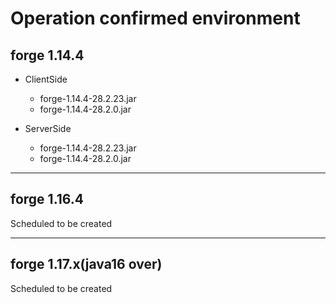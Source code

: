 # Operation confirmed environment

## forge 1.14.4

- ClientSide
    - forge-1.14.4-28.2.23.jar
    - forge-1.14.4-28.2.0.jar


- ServerSide
  - forge-1.14.4-28.2.23.jar
  - forge-1.14.4-28.2.0.jar

<hr>

## forge 1.16.4
Scheduled to be created

<hr>

## forge 1.17.x(java16 over)

Scheduled to be created